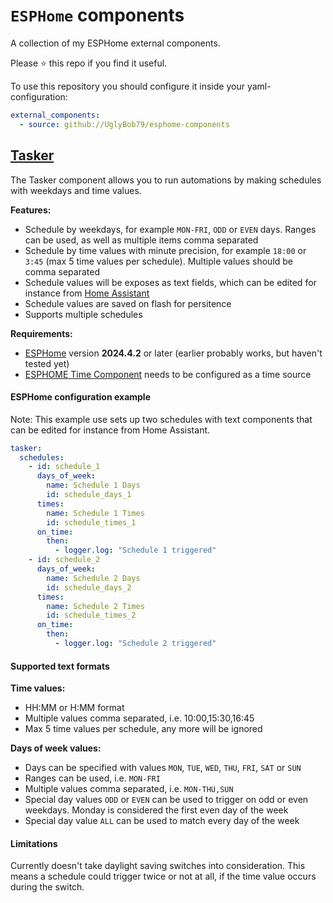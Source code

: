 # `ESPHome` components

A collection of my ESPHome external components.

Please ⭐️ this repo if you find it useful.

To use this repository you should configure it inside your yaml-configuration:
```yaml
external_components:
  - source: github://UglyBob79/esphome-components
```

## [Tasker](components/tasker)
The Tasker component allows you to run automations by making schedules with weekdays and time values.

**Features:**
- Schedule by weekdays, for example  `MON-FRI`, `ODD` or `EVEN` days. Ranges can be used, as well as multiple items comma separated
- Schedule by time values with minute precision, for example `18:00` or `3:45` (max 5 time values per schedule). Multiple values should be comma separated
- Schedule values will be exposes as text fields, which can be edited for instance from [Home Assistant](https://www.home-assistant.io/)
- Schedule values are saved on flash for persitence
- Supports multiple schedules

**Requirements:**
- [ESPHome](https://esphome.io) version **2024.4.2** or later (earlier probably works, but haven't tested yet)
- [ESPHOME Time Component](https://esphome.io/components/time/index.html) needs to be configured as a time source

#### ESPHome configuration example
Note: This example use sets up two schedules with text components that can be edited for instance from Home Assistant.
```yaml
tasker:
  schedules:
    - id: schedule_1
      days_of_week: 
        name: Schedule 1 Days
        id: schedule_days_1
      times:
        name: Schedule 1 Times
        id: schedule_times_1
      on_time:
        then:
          - logger.log: "Schedule 1 triggered"
    - id: schedule_2
      days_of_week: 
        name: Schedule 2 Days
        id: schedule_days_2
      times:
        name: Schedule 2 Times
        id: schedule_times_2
      on_time:
        then:
          - logger.log: "Schedule 2 triggered"
```

#### Supported text formats

**Time values:**
- HH:MM or H:MM format
- Multiple values comma separated, i.e. 10:00,15:30,16:45
- Max 5 time values per schedule, any more will be ignored

**Days of week values:**
- Days can be specified with values `MON`, `TUE`, `WED`, `THU`, `FRI`, `SAT` or `SUN`
- Ranges can be used, i.e. `MON-FRI`
- Multiple values comma separated, i.e. `MON-THU,SUN`
- Special day values `ODD` or `EVEN` can be used to trigger on odd or even weekdays. Monday is considered the first even day of the week
- Special day value `ALL` can be used to match every day of the week

#### Limitations
Currently doesn't take daylight saving switches into consideration. This means a schedule could trigger twice or not at all, if the time value occurs during the switch.
